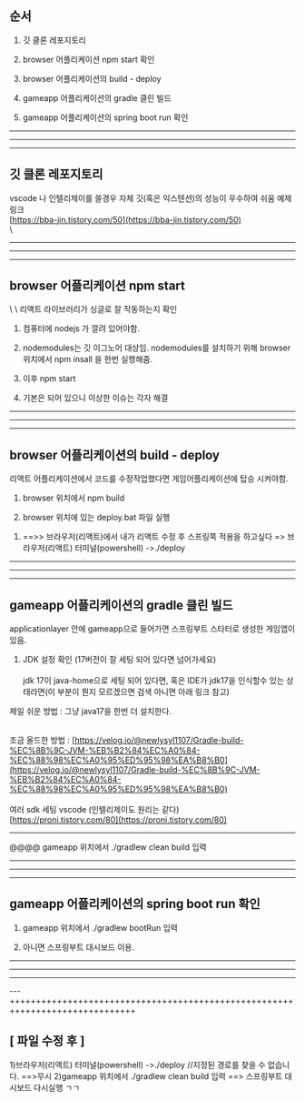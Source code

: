 <h2>순서</h2>

1. 깃 클론 레포지토리

2. browser 어플리케이션 npm start 확인

3. browser 어플리케이션의 build - deploy

4. gameapp 어플리케이션의 gradle 클린 빌드

5. gameapp 어플리케이션의 spring boot run 확인

<hr>
<hr>
<hr>

<h2>깃 클론 레포지토리</h2>

vscode 나 인텔리제이를 쓸경우 자체 깃(혹은 익스텐션)의 성능이 우수하여 쉬움 예제 링크 \
[https://bba-jin.tistory.com/50](https://bba-jin.tistory.com/50) \
 \
 
<hr>
<hr>
<hr>


<h2>browser 어플리케이션 npm start </h2>\
 \
리액트 라이브러리가 싱글로 잘 작동하는지 확인

1. 컴퓨터에 nodejs 가 깔려 있어야함.

2. nodemodules는 깃 이그노어 대상임. nodemodules를 설치하기 위해 browser 위치에서 npm insall 을 한번 실행해줌.

3. 이후 npm start

4. 기본은 되어 있으니 이상한 이슈는 각자 해결

<hr>
<hr>
<hr>


<h2>browser 어플리케이션의 build - deploy</h2>

리액트 어플리케이션에서 코드를 수정작업했다면 게임어플리케이션에 탑승 시켜야함.

1. browser 위치에서 npm build

2. browser 위치에 있는 deploy.bat 파일 실행

1)   ==>> 브라우저(리액트)에서 내가 리액트 수정 후 스프링쪽 적용을 하고싶다
   => 브라우저(리액트) 터미널(powershell) ->./deploy



<hr>
<hr>
<hr>



<h2>gameapp 어플리케이션의 gradle 클린 빌드</h2>

applicationlayer 안에 gameapp으로 들어가면 스프링부트 스타터로 생성한 게임앱이 있음.

1. JDK 설정 확인 (17버전이 잘 세팅 되어 있다면 넘어가세요) \
 \
jdk 17이 java-home으로 세팅 되어 있다면, 혹은 IDE가 jdk17을 인식할수 있는 상태라면(이 부분이 뭔지 모르겠으면 검색 아니면 아래 링크 참고)

제일 쉬운 방법 : 그냥 java17을 한번 더 설치한다.

 \
조금 올드한 방법 : [https://velog.io/@newlysyl1107/Gradle-build-%EC%8B%9C-JVM-%EB%B2%84%EC%A0%84-%EC%88%98%EC%A0%95%ED%95%98%EA%B8%B0](https://velog.io/@newlysyl1107/Gradle-build-%EC%8B%9C-JVM-%EB%B2%84%EC%A0%84-%EC%88%98%EC%A0%95%ED%95%98%EA%B8%B0) \
 \
여러 sdk 세팅 vscode (인텔리제이도 원리는 같다) \
[https://proni.tistory.com/80](https://proni.tistory.com/80)

---
@@@@ gameapp 위치에서 ./gradlew clean build 입력


<hr>
<hr>
<hr>


<h2>gameapp 어플리케이션의 spring boot run 확인</h2>

1. gameapp 위치에서 ./gradlew bootRun 입력

2. 아니면 스프링부트 대시보드 이용.
<hr>
<hr>
<hr>
---
   ++++++++++++++++++++++++++++++++++++++++++++++++++++++++++++++++++++++++++++++
<h2>[ 파일 수정 후 ]</h2>
1)브라우저(리액트) 터미널(powershell) ->./deploy   //지정된 경로를 찾을 수 없습니다. ==>무시
2)gameapp 위치에서 ./gradlew clean build 입력
==> 스프링부트 대시보드 다시실행 ㄱㄱ 

